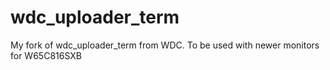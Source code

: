# wdc_uploader_term
My fork of wdc_uploader_term from WDC. To be used with newer monitors for W65C816SXB
